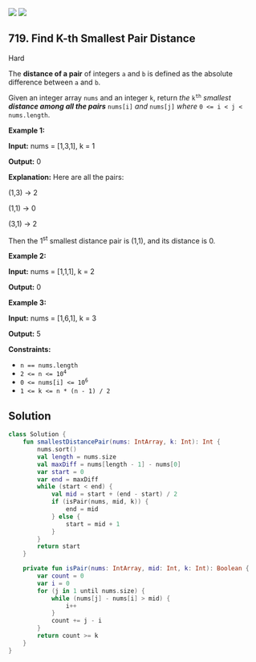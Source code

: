 [![](https://img.shields.io/github/stars/javadev/LeetCode-in-Kotlin?label=Stars&style=flat-square)](https://github.com/javadev/LeetCode-in-Kotlin)
[![](https://img.shields.io/github/forks/javadev/LeetCode-in-Kotlin?label=Fork%20me%20on%20GitHub%20&style=flat-square)](https://github.com/javadev/LeetCode-in-Kotlin/fork)

## 719\. Find K-th Smallest Pair Distance

Hard

The **distance of a pair** of integers `a` and `b` is defined as the absolute difference between `a` and `b`.

Given an integer array `nums` and an integer `k`, return _the_ <code>k<sup>th</sup></code> _smallest **distance among all the pairs**_ `nums[i]` _and_ `nums[j]` _where_ `0 <= i < j < nums.length`.

**Example 1:**

**Input:** nums = [1,3,1], k = 1

**Output:** 0

**Explanation:** Here are all the pairs: 

(1,3) -> 2 

(1,1) -> 0 

(3,1) -> 2 

Then the 1<sup>st</sup> smallest distance pair is (1,1), and its distance is 0.

**Example 2:**

**Input:** nums = [1,1,1], k = 2

**Output:** 0

**Example 3:**

**Input:** nums = [1,6,1], k = 3

**Output:** 5

**Constraints:**

*   `n == nums.length`
*   <code>2 <= n <= 10<sup>4</sup></code>
*   <code>0 <= nums[i] <= 10<sup>6</sup></code>
*   `1 <= k <= n * (n - 1) / 2`

## Solution

```kotlin
class Solution {
    fun smallestDistancePair(nums: IntArray, k: Int): Int {
        nums.sort()
        val length = nums.size
        val maxDiff = nums[length - 1] - nums[0]
        var start = 0
        var end = maxDiff
        while (start < end) {
            val mid = start + (end - start) / 2
            if (isPair(nums, mid, k)) {
                end = mid
            } else {
                start = mid + 1
            }
        }
        return start
    }

    private fun isPair(nums: IntArray, mid: Int, k: Int): Boolean {
        var count = 0
        var i = 0
        for (j in 1 until nums.size) {
            while (nums[j] - nums[i] > mid) {
                i++
            }
            count += j - i
        }
        return count >= k
    }
}
```